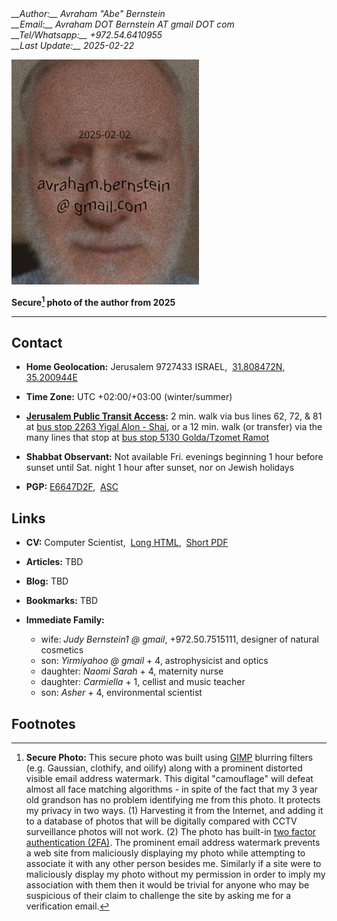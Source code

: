 <address markdown="1">
__Author:__ Avraham "Abe" Bernstein
<br/>__Email:__ Avraham DOT Bernstein AT gmail DOT com
<br/>__Tel/Whatsapp:__ +972.54.6410955
<br/>__Last Update:__ 2025-02-22
</address>

![Secure photo of the author](cv/AvrahamAbeBernstein-20250202-Watermarked.20pc.png "Secure photo of the author from 2025")

__Secure[^secure] photo of the author from 2025__

---

## Contact

* __Home Geolocation:__ Jerusalem 9727433 ISRAEL,&nbsp;&nbsp;[31.808472N, 35.200944E](https://www.google.com/maps/place/31.808472,35.200944)

* __Time Zone:__ UTC +02:00/+03:00 (winter/summer)

* __[Jerusalem Public Transit Access](https://moovitapp.com/index/en/public_transit-Jerusalem-Israel-site_21889814-1):__ 2 min. walk via bus lines 62, 72, & 81 at [bus stop 2263 Yigal Alon - Shai](https://www.google.com/maps/place/%D7%99%D7%92%D7%90%D7%9C+%D7%90%D7%9C%D7%95%D7%9F%2F%D7%A9''%D7%99%E2%80%AD/@31.8084194,35.200695,18.75z/data=!4m5!3m4!1s0x1502d611ce627b0d:0x85b254a042ae21b9!8m2!3d31.8089172!4d35.2007217?hl=en-US), or a 12 min. walk (or transfer) via the many lines that stop at [bus stop 5130 Golda/Tzomet Ramot](https://www.google.com/maps/place/Ramot+Junction%2FGolda/@31.8088152,35.2036742,18z/data=!4m5!3m4!1s0x1502d6055edc8dc9:0x9d0c1ea988bd94c2!8m2!3d31.8096483!4d35.2040617?hl=en-US)

* __Shabbat Observant:__ Not available Fri. evenings beginning 1 hour before sunset until Sat. night 1 hour after sunset, nor on Jewish holidays

* __PGP:__ [E6647D2F](https://pgp.mit.edu/pks/lookup?op=vindex&search=0x86EFCDAEE6647D2F),&nbsp;&nbsp;[ASC](https://www.avrahambernstein.com/AvrahamBernstein.asc)

## Links

*  __CV:__ Computer Scientist,&nbsp;&nbsp;[Long HTML](cv/AvrahamAbeBernstein-CV.html),&nbsp;&nbsp;[Short PDF](cv/AvrahamAbeBernstein-CV.pdf)

* __Articles:__ TBD

* __Blog:__ TBD

* __Bookmarks:__ TBD

* __Immediate Family:__

    * wife: _Judy Bernstein1 @ gmail_, +972.50.7515111, designer of natural cosmetics
    * son: _Yirmiyahoo @ gmail_ + 4, astrophysicist and optics
    * daughter: _Naomi Sarah_ + 4, maternity nurse
    * daughter: _Carmiella_ + 1, cellist and music teacher
    * son: _Asher_ + 4, environmental scientist

## Footnotes

[^secure]: __Secure Photo:__ This secure photo was built using [GIMP](https://www.gimp.org/) blurring filters (e.g. Gaussian, clothify, and oilify) along with a prominent distorted visible email address watermark. This digital "camouflage" will defeat almost all face matching algorithms - in spite of the fact that my 3 year old grandson has no problem identifying me from this photo. It protects my privacy in two ways. (1) Harvesting it from the Internet, and adding it to a database of photos that will be digitally compared with CCTV surveillance photos will not work. (2) The photo has built-in [two factor authentication (2FA)](https://en.wikipedia.org/wiki/Multi-factor_authentication). The prominent email address watermark prevents a web site from maliciously displaying my photo while attempting to associate it with any other person besides me. Similarly if a site were to maliciously display my photo without my permission in order to imply my association with them then it would be trivial for anyone who may be suspicious of their claim to challenge the site by asking me for a verification email.
